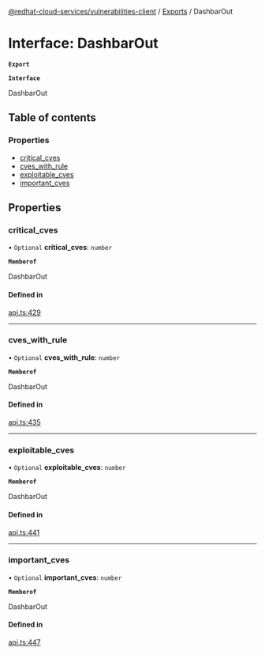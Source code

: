 [@redhat-cloud-services/vulnerabilities-client](../README.md) / [Exports](../modules.md) / DashbarOut

# Interface: DashbarOut

**`Export`**

**`Interface`**

DashbarOut

## Table of contents

### Properties

- [critical\_cves](DashbarOut.md#critical_cves)
- [cves\_with\_rule](DashbarOut.md#cves_with_rule)
- [exploitable\_cves](DashbarOut.md#exploitable_cves)
- [important\_cves](DashbarOut.md#important_cves)

## Properties

### critical\_cves

• `Optional` **critical\_cves**: `number`

**`Memberof`**

DashbarOut

#### Defined in

[api.ts:429](https://github.com/RedHatInsights/javascript-clients/blob/master/packages/vulnerabilities/git-api/api.ts#L429)

___

### cves\_with\_rule

• `Optional` **cves\_with\_rule**: `number`

**`Memberof`**

DashbarOut

#### Defined in

[api.ts:435](https://github.com/RedHatInsights/javascript-clients/blob/master/packages/vulnerabilities/git-api/api.ts#L435)

___

### exploitable\_cves

• `Optional` **exploitable\_cves**: `number`

**`Memberof`**

DashbarOut

#### Defined in

[api.ts:441](https://github.com/RedHatInsights/javascript-clients/blob/master/packages/vulnerabilities/git-api/api.ts#L441)

___

### important\_cves

• `Optional` **important\_cves**: `number`

**`Memberof`**

DashbarOut

#### Defined in

[api.ts:447](https://github.com/RedHatInsights/javascript-clients/blob/master/packages/vulnerabilities/git-api/api.ts#L447)
